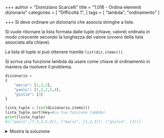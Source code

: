 +++
author = "Domiziano Scarcelli"
title = "1.016 - Ordina elementi dizionario"
categories = [
    "Difficoltà 1",
]
tags = [
    "lambda",
    "ordinamento"
]

+++
Si deve ordinare un dizionario che associa stringhe a liste.

Si vuole ritornare la lista formata dalle tuple (chiave, valore) ordinata in modo crescente secondo la lunghezza del valore (ovvero della lista associata alla chiave).

La lista di tuple si può ottenere tramite `list(diz.items())`.

Si scriva una funzione lambda da usare come chiave di ordinamento in maniera da risolvere il problema.

```python
dizionario = 
{
	"mario": [1,2,3],
	"paolo": [7,3,2,5,4],
	"giulio": [3]
}

lista_tuple = list(dizionario.items())
lista_tuple.sort(key=#La tua funzione lambda)
print(lista_tuple)
#[("paolo",[7,3,2,5,4]), ("mario", [1,2,3]), ("giulio", [3])]
```

<details>
<summary>Mostra la soluzione</summary>

```python
def ordina_elementi(dizionario):
	items = list(dizionario.items())
	items.sort(key=lambda tupla: len(tupla[1]))
	return items

# Items sarà ordinato secondo la lunghezza del secondo elemento della tupla
# Ovvero il valore associato ad ogni chiave del dizionario
```
</details>
